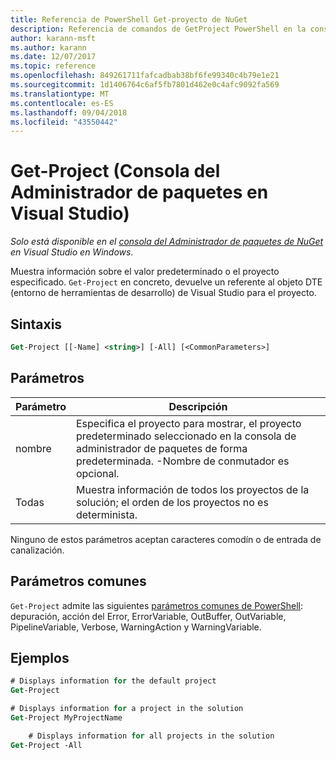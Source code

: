 ```yaml
---
title: Referencia de PowerShell Get-proyecto de NuGet
description: Referencia de comandos de GetProject PowerShell en la consola de administrador de paquetes de NuGet en Visual Studio.
author: karann-msft
ms.author: karann
ms.date: 12/07/2017
ms.topic: reference
ms.openlocfilehash: 849261711fafcadbab38bf6fe99340c4b79e1e21
ms.sourcegitcommit: 1d1406764c6af5fb7801d462e0c4afc9092fa569
ms.translationtype: MT
ms.contentlocale: es-ES
ms.lasthandoff: 09/04/2018
ms.locfileid: "43550442"
---
```

# <a name="get-project-package-manager-console-in-visual-studio"></a>Get-Project (Consola del Administrador de paquetes en Visual Studio)

*Solo está disponible en el [consola del Administrador de paquetes de NuGet](package-manager-console.md) en Visual Studio en Windows.*

Muestra información sobre el valor predeterminado o el proyecto especificado. `Get-Project` en concreto, devuelve un referente al objeto DTE (entorno de herramientas de desarrollo) de Visual Studio para el proyecto.

## <a name="syntax"></a>Sintaxis

```ps
Get-Project [[-Name] <string>] [-All] [<CommonParameters>]
```

## <a name="parameters"></a>Parámetros

| Parámetro | Descripción |
| --- | --- |
| nombre | Especifica el proyecto para mostrar, el proyecto predeterminado seleccionado en la consola de administrador de paquetes de forma predeterminada. -Nombre de conmutador es opcional. |
| Todas | Muestra información de todos los proyectos de la solución; el orden de los proyectos no es determinista. |

Ninguno de estos parámetros aceptan caracteres comodín o de entrada de canalización.

## <a name="common-parameters"></a>Parámetros comunes

`Get-Project` admite las siguientes [parámetros comunes de PowerShell](http://go.microsoft.com/fwlink/?LinkID=113216): depuración, acción del Error, ErrorVariable, OutBuffer, OutVariable, PipelineVariable, Verbose, WarningAction y WarningVariable.

## <a name="examples"></a>Ejemplos

```ps
# Displays information for the default project
Get-Project

# Displays information for a project in the solution
Get-Project MyProjectName

    # Displays information for all projects in the solution
Get-Project -All
```